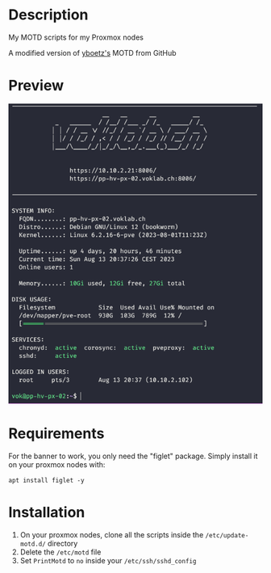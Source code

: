 Description
=====
My MOTD scripts for my Proxmox nodes

A modified version of [yboetz's](https://github.com/yboetz/motd) MOTD from GitHub

Preview
=====
![preview](preview.png)

Requirements
=====
For the banner to work, you only need the "figlet" package.
Simply install it on your proxmox nodes with:

    apt install figlet -y

Installation
=====

1. On your proxmox nodes, clone all the scripts inside the `/etc/update-motd.d/` directory
2. Delete the `/etc/motd` file
3. Set `PrintMotd` to `no` inside your `/etc/ssh/sshd_config`
